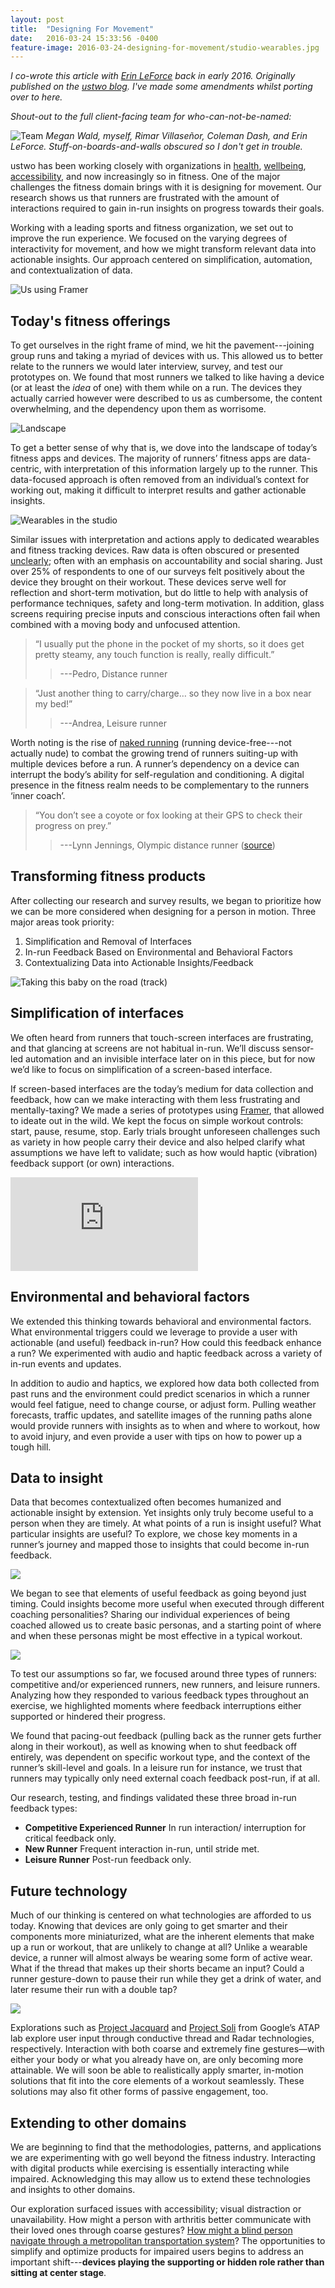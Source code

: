 ```yaml
---
layout: post
title:  "Designing For Movement"
date:   2016-03-24 15:33:56 -0400
feature-image: 2016-03-24-designing-for-movement/studio-wearables.jpg
---
```


*I co-wrote this article with [Erin LeForce](https://twitter.com/ErinLeForce) back in early 2016. Originally published on the [ustwo blog](https://ustwo.com/blog/designing-for-movement). I've made some amendments whilst porting over to here.*

*Shout-out to the full client-facing team for who-can-not-be-named:*

![Team][team]
*Megan Wald, myself, Rimar Villaseñor, Coleman Dash, and Erin LeForce. Stuff-on-boards-and-walls obscured so I don't get in trouble.*

ustwo has been working closely with organizations in [health](http://moodnotes.thriveport.com/), [wellbeing](http://pauseable.com/), [accessibility](http://wayfindr.net/), and now increasingly so in fitness. One of the major challenges the fitness domain brings with it is designing for movement. Our research shows us that runners are frustrated with the amount of interactions required to gain in-run insights on progress towards their goals.

Working with a leading sports and fitness organization, we set out to improve the run experience. We focused on the varying degrees of interactivity for movement, and how we might transform relevant data into actionable insights. Our approach centered on simplification, automation, and contextualization of data.

![Us using Framer][framer]

## Today's fitness offerings
To get ourselves in the right frame of mind, we hit the pavement---joining group runs and taking a myriad of devices with us. This allowed us to better relate to the runners we would later interview, survey, and test our prototypes on. We found that most runners we talked to like having a device (or at least the *idea* of one) with them while on a run. The devices they actually carried however were described to us as cumbersome, the content overwhelming, and the dependency upon them as worrisome.

![Landscape][device-landscape]

To get a better sense of why that is, we dove into the landscape of today’s fitness apps and devices. The majority of runners’ fitness apps are data-centric, with interpretation of this information largely up to the runner. This data-focused approach is often removed from an individual’s context for working out, making it difficult to interpret results and gather actionable insights.

![Wearables in the studio][studio-wearables]

Similar issues with interpretation and actions apply to dedicated wearables and fitness tracking devices. Raw data is often obscured or presented [unclearly](https://twitter.com/EdwardTufte/status/289208399621672960?); often with an emphasis on accountability and social sharing. Just over 25% of respondents to one of our surveys felt positively about the device they brought on their workout. These devices serve well for reflection and short-term motivation, but do little to help with analysis of performance techniques, safety and long-term motivation. In addition, glass screens requiring precise inputs and conscious interactions often fail when combined with a moving body and unfocused attention.

> “I usually put the phone in the pocket of my shorts, so it does get pretty steamy, any touch function is really, really difficult.”
> > ---Pedro, Distance runner

> “Just another thing to carry/charge… so they now live in a box near my bed!”
> > ---Andrea, Leisure runner

Worth noting is the rise of [naked running](https://www.youtube.com/watch?v=TQmXMM1f8mM) (running device-free---not actually nude) to combat the growing trend of runners suiting-up with multiple devices before a run. A runner’s dependency on a device can interrupt the body’s ability for self-regulation and conditioning. A digital presence in the fitness realm needs to be complementary to the runners ‘inner coach’.

> “You don’t see a coyote or fox looking at their GPS to check their progress on prey.”
> > ---Lynn Jennings, Olympic distance runner ([source](http://online.wsj.com/articles/how-to-run-nakedand-love-it-1401323053))

## Transforming fitness products
After collecting our research and survey results, we began to prioritize how we can be more considered when designing for a person in motion. Three major areas took priority:

1. Simplification and Removal of Interfaces
2. In-run Feedback Based on Environmental and Behavioral Factors
3. Contextualizing Data into Actionable Insights/Feedback

![Taking this baby on the road (track)][running-track]

## Simplification of interfaces
We often heard from runners that touch-screen interfaces are frustrating, and that glancing at screens are not habitual in-run. We’ll discuss sensor-led automation and an invisible interface later on in this piece, but for now we’d like to focus on simplification of a screen-based interface.

If screen-based interfaces are the today’s medium for data collection and feedback, how can we make interacting with them less frustrating and mentally-taxing? We made a series of prototypes using [Framer](http://framer.com), that allowed to ideate out in the wild. We kept the focus on simple workout controls: start, pause, resume, stop. Early trials brought unforeseen challenges such as variety in how people carry their device and also helped clarify what assumptions we have left to validate; such as how would haptic (vibration) feedback support (or own) interactions.

<div class="intrinsic-container">
  <iframe src="https://player.vimeo.com/video/151453518" frameborder="0" allowfullscreen=""></iframe>
</div>

## Environmental and behavioral factors
We extended this thinking towards behavioral and environmental factors. What environmental triggers could we leverage to provide a user with actionable (and useful) feedback in-run? How could this feedback enhance a run? We experimented with audio and haptic feedback across a variety of in-run events and updates.

In addition to audio and haptics, we explored how data both collected from past runs and the environment could predict scenarios in which a runner would feel fatigue, need to change course, or adjust form. Pulling weather forecasts, traffic updates, and satellite images of the running paths alone would provide runners with insights as to when and where to workout, how to avoid injury, and even provide a user with tips on how to power up a tough hill.

## Data to insight
Data that becomes contextualized often becomes humanized and actionable insight by extension. Yet insights only truly become useful to a person when they are timely. At what points of a run is insight useful? What particular insights are useful? To explore, we chose key moments in a runner’s journey and mapped those to insights that could become in-run feedback.

![][coach-characteristics]

We began to see that elements of useful feedback as going beyond just timing. Could insights become more useful when executed through different coaching personalities? Sharing our individual experiences of being coached allowed us to create basic personas, and a starting point of where and when these personas might be most effective in a typical workout.

![][coach-types]

To test our assumptions so far, we focused around three types of runners: competitive and/or experienced runners, new runners, and leisure runners. Analyzing how they responded to various feedback types throughout an exercise, we highlighted moments where feedback interruptions either supported or hindered their progress.

We found that pacing-out feedback (pulling back as the runner gets further along in their workout), as well as knowing when to shut feedback off entirely, was dependent on specific workout type, and the context of the runner’s skill-level and goals. In a leisure run for instance, we trust that runners may typically only need external coach feedback post-run, if at all.

Our research, testing, and findings validated these three broad in-run feedback types:

- **Competitive Experienced Runner** In run interaction/ interruption for critical feedback only.
- **New Runner** Frequent interaction in-run, until stride met.
- **Leisure Runner** Post-run feedback only.

## Future technology
Much of our thinking is centered on what technologies are afforded to us today. Knowing that devices are only going to get smarter and their components more miniaturized, what are the inherent elements that make up a run or workout, that are unlikely to change at all? Unlike a wearable device, a runner will almost always be wearing some form of active wear. What if the thread that makes up their shorts became an input? Could a runner gesture-down to pause their run while they get a drink of water, and later resume their run with a double tap?

![][technology]

Explorations such as [Project Jacquard](https://www.google.com/atap/project-jacquard/) and [Project Soli](https://www.google.com/atap/project-soli/) from Google’s ATAP lab explore user input through conductive thread and Radar technologies, respectively. Interaction with both coarse and extremely fine gestures—with either your body or what you already have on, are only becoming more attainable. We will soon be able to realistically apply smarter, in-motion solutions that fit into the core elements of a workout seamlessly. These solutions may also fit other forms of passive engagement, too.

## Extending to other domains
We are beginning to find that the methodologies, patterns, and applications we are experimenting with go well beyond the fitness industry. Interacting with digital products while exercising is essentially interacting while impaired. Acknowledging this may allow us to extend these technologies and insights to other domains.

Our exploration surfaced issues with accessibility; visual distraction or unavailability. How might a person with arthritis better communicate with their loved ones through coarse gestures? [How might a blind person navigate through a metropolitan transportation system](http://www.wayfindr.net/)? The opportunities to simplify and optimize products for impaired users begins to address an important shift---**devices playing the supporting or hidden role rather than sitting at center stage**.

[team]: /assets/posts/2016-03-24-designing-for-movement/team.jpg
[framer]: /assets/posts/2016-03-24-designing-for-movement/framer-reduced.jpg
[device-landscape]: /assets/posts/2016-03-24-designing-for-movement/landscape.jpg
[studio-wearables]: /assets/posts/2016-03-24-designing-for-movement/studio-wearables.jpg

[running-track]: /assets/posts/2016-03-24-designing-for-movement/running-track.jpg

[coach-characteristics]: /assets/posts/2016-03-24-designing-for-movement/coach-characteristics.jpg
[coach-types]: /assets/posts/2016-03-24-designing-for-movement/coach-types.jpg

[technology]: /assets/posts/2016-03-24-designing-for-movement/technology.jpg

[gestures]: /assets/posts/2016-03-24-designing-for-movement/gestures.mp4
